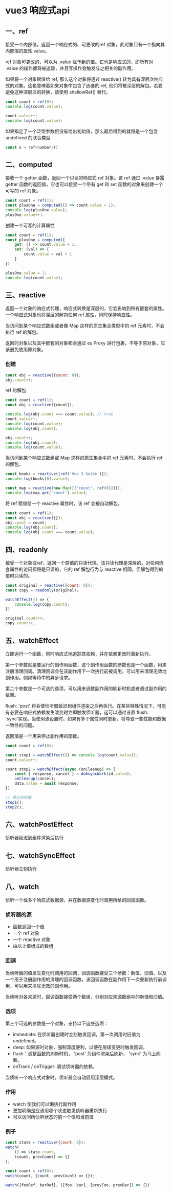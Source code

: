 # vue3 响应式api
## 一、ref 
接受一个内部值，返回一个响应式的、可更改的ref 对象，此对象只有一个指向其内部值的属性.value。

ref 对象可更改的，可以为 .value 赋予新的值。它也是响应式的，即所有对 .value 的操作都将被追踪，并且写操作会触发与之相关的副作用。

如果将一个对象赋值给 ref, 那么这个对象将通过 reactive() 转为具有深层次响应式的对象。这也意味着如果对象中包含了嵌套的 ref, 他们将被深层的解包。若要避免这种深层次的转换，请使用 shallowRef() 替代。
~~~javascript
const count = ref(0);
console.log(count.value);

count.value++;
console.log(count.value);
~~~
如果指定了一个泛型参数但没有给出初始值，那么最后得到的就将是一个包含 undefined 的联合类型
~~~javascript
const n = ref<number>()
~~~

## 二、computed 
接收一个 getter 函数，返回一个只读的响应式 ref 对象。该 ref 通过 .value 暴露 getter 函数的返回值，它也可以接受一个带有 get 和 set 函数的对象来创建一个可写的 ref 对象。
~~~javascript
const count = ref(1);
const plusOne = computed(() => count.value + 1);
console.log(plusOne.value);
plusOne.value++；
~~~
创建一个可写的计算属性
~~~javascript
const count = ref(1);
const plusOne = computed({
    get: () => count.value + 1,
    set: (val) => {
        count.value = val + 1
    }
})

plusOne.value = 1;
console.log(count.value);
~~~
## 三、reactive 
返回一个对象的响应式代理，响应式转换是深层的，它会影响到所有嵌套的属性。一个响应式对象也将深层的解包任何 ref 属性，同时保持响应性。

当访问到某个响应式数组或者像 Map 这样的原生集合类型中的 ref 元素时，不会执行 ref 的解包。

返回的对象以及其中嵌套的对象都会通过 es Proxy 进行包裹，不等于原对象，应该避免使用原对象。

### 创建
~~~javascript
const obj = reactive({count: 0});
obj.count++;
~~~
ref 的解包
~~~javascript
const count = ref(1);
const obj = reactive({count});

console.log(obj.count === count.value); // true
count.value++;
console.log(count.value);
console.log(obj.count);

obj.count++;
console.log(obj.count);
console.log(count.value);
~~~
当访问到某个响应式数组或 Map 这样的原生集合中的 ref 元素时，不会执行 ref 的解包。
~~~javascript 
const books = reactive([ref('Vue 3 Guide')]);
console.log(books[0].value);

const map = reactive(new Map([['count', ref(0)]]));
console.log(map.get('count').value);
~~~
将 ref 赋值给一个 reactive 属性时，该 ref 会被自动解包。
~~~javascript
const count = ref(1);
const obj = reactive({});
obj.count = count;
console.log(obj.count);
console.log(obj.count === count.value);
~~~
## 四、readonly
接受一个对象或ref，返回一个原值的只读代理。该只读代理是深层的，对任何嵌套属性的访问都将是只读的，它的 ref 解包行为与 reactive 相同，但解包得到的值时只读的。

~~~javascript
const original = reactive({count: 0});
const copy = readonly(original);

watchEffect(() => {
    console.log(copy.count);
})

original.count++;
copy.count++;
~~~
## 五、watchEffect 
立即运行一个函数，同时响应式地追踪其依赖，并在依赖更改时重新执行。

第一个参数就是要运行的副作用函数，这个副作用函数的参数也是一个函数，用来注册清理回调。清理回调会在该副作用下一次执行前被调用，可以用来清理无效地副作用。例如等待中的异步请求。

第二个参数是一个可选的选项，可以用来调整副作用的刷新时机或者调试副作用的依赖。

flush: 'post' 将会使侦听器延迟到组件渲染之后再执行。在某些特殊情况下，可能有必要在响应式依赖发生改变时立即触发侦听器，这可以通过设置 flush: 'sync'实现。当使用该设置时，如果有多个属性同时更新，将导致一些性能和数据一致性的问题。

返回值是一个用来停止副作用的函数。
~~~javascript
const count = ref(0);

const stop1 = watchEffect(() => console.log(count.value));
count.value++;

cosnt stop2 = watchEffect(async (onCleanup) => {
    const { response, cancel } = doAsyncWork(id.value);
    onCleanup(cancel);
    data.value = await response;
})

// 停止侦听器
stop1();
stop2();
~~~
## 六、watchPostEffect
侦听器延迟到组件渲染后执行
## 七、watchSyncEffect
侦听器立刻执行
## 八、watch 
侦听一个或多个响应式数据源，并在数据源变化时调用所给的回调函数。
### 侦听器的源
- 函数返回一个值
- 一个 ref 对象 
- 一个 reactive 对象
- 由以上值组成的数组
### 回调
当侦听器的值发生变化时调用的回调，回调函数接受三个参数：新值、旧值、以及一个用于注册副作用的清理的回调函数。该回调函数在副作用下一次重新执行前调用，可以用来清除无效的副作用。

当侦听对各来源时，回调函数接受两个数组，分别对应来源数组中的新值和旧值。
### 选项
第三个可选的参数是一个对象，支持以下这些选项：
- immediate: 在侦听器创建时立刻触发回调，第一次调用时旧值为 undefined。
- deep: 如果源时对象，强制深度便利，以便在层级变更时触发回调。
- flush：调整函数的刷新时机， 'post' 为组件渲染后刷新， 'sync' 为马上刷新。
- onTrack / onTrigger: 调试侦听器的依赖。

当侦听一个响应式对象时，侦听器会自动启用深层模式。
### 作用
- watch 使我们可以懒执行副作用
- 更加明确是应该用哪个状态触发侦听器重新执行
- 可以访问所侦听状态的前一个值和当前值
### 例子
~~~JavaScript 
const state = reactive({count: 0});
watch(
    () => state.count,
    (count, prevCount) => {}
);

const count = ref(0);
watch(count, {count, prevCount} => {});

watch([fooRef, barRef], ([foo, bar], [prevFoo, prevBar]) => {})
~~~